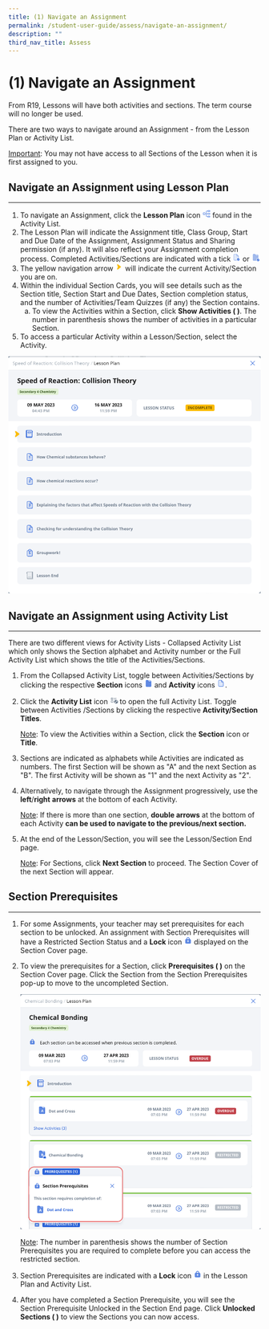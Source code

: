 ```yaml
---
title: (1) Navigate an Assignment
permalink: /student-user-guide/assess/navigate-an-assignment/
description: ""
third_nav_title: Assess
---
```

<h1 id="-1-navigate-an-assignment">(1) Navigate an Assignment</h1>
<p>From R19, Lessons will have both activities and sections. The term course will no longer be used.</p>
<p>There are two ways to navigate around an Assignment - from the Lesson Plan or Activity List.</p>
<p><u>Important</u>: You may not have access to all Sections of the Lesson when it is first assigned to you.</p>
<h2 id="-navigate-an-assignment-using-lesson-plan-">Navigate an Assignment using Lesson Plan</h2>
<hr>
<ol>
<li>To navigate an Assignment, click the <strong>Lesson Plan</strong> icon <img style="width:1rem; display: inline;" src="/images/Icons/courseplan32.svg">  found in the Activity List. </li>
<li>The Lesson Plan will indicate the Assignment title, Class Group, Start and Due Date of the Assignment, Assignment Status and Sharing permission (if any). It will also reflect your Assignment completion process. Completed Activities/Sections are indicated with a tick <img style="width:1rem; display: inline;" src="/images/Icons/ActivityTick.svg"> or <img style="width:1rem; display: inline;" src="/images/Icons/SectionCompleted32.svg"></li>
<li>The yellow navigation arrow <img style="width:1rem; display: inline;" src="/images/Icons/YellowArrow.svg"> will indicate the current Activity/Section you are on.</li>
<li>Within the individual Section Cards, you will see details such as the Section title, Section Start and Due Dates, Section completion status, and the number of Activities/Team Quizzes (if any) the Section contains.
	<ol style="list-style-type: lower-alpha;">
<li>To view the Activities within a Section, click <strong>Show Activities ( )</strong>. The number in parenthesis shows the number of activities in a particular Section.</li>
</ol>
</li>
<li>To access a particular Activity within a Lesson/Section, select the Activity.</li>
</ol>
<p><img src="/images/1Student/As-LessonPlan.png"></p>
<h2 id="-navigate-an-assignment-using-activity-list-">Navigate an Assignment using Activity List</h2>
<hr>
<p>There are two different views for Activity Lists - Collapsed Activity List which only shows the Section alphabet and Activity number or the Full Activity List which shows the title of the Activities/Sections.</p>
<ol>
<li>From the Collapsed Activity List, toggle between Activities/Sections by clicking the respective <strong>Section</strong> icons <img style="width:1rem; display: inline;" src="/images/Icons/Section.svg"> and <strong>Activity</strong> icons <img style="width:1rem; display: inline;" src="/images/Icons/ActivityIcon.svg">.</li>
<li><p>Click the <strong>Activity List</strong> icon <img style="width:1rem; display: inline;" src="/images/Icons/ActivityListExpand.svg"> to open the full Activity List. Toggle between Activities /Sections by clicking the respective <strong>Activity/Section Titles</strong>.</p>
	<p> <u>Note</u>: To view the Activities within a Section, click the <strong>Section</strong> icon or <strong>Title</strong>.</p>
</li>
<li><p>Sections are indicated as alphabets while Activities are indicated as numbers. The first Section will be shown as "A" and the next Section as "B". The first Activity will be shown as "1" and the next Activity as "2".</p>
</li>
<li><p>Alternatively, to navigate through the Assignment progressively, use the <strong>left</strong>/<strong>right</strong> <strong>arrows</strong> at the bottom of each Activity. </p>
	<p> <u>Note</u>: If there is more than one section, <strong>double arrows</strong> at the bottom of each Activity <strong><strong>can be used to navigate to the previous/next section. </strong></strong></p>
</li>
<li><p>At the end of the Lesson/Section, you will see the Lesson/Section End page.</p>
	<p> <u>Note</u>: For Sections, click <strong>Next Section</strong> to proceed. The Section Cover of the next Section will appear. </p>
</li>
</ol>
<h2 id="section-prerequisites">Section Prerequisites</h2>
<hr>
<ol>
<li>For some Assignments, your teacher may set prerequisites for each section to be unlocked. An assignment with Section Prerequisites will have a Restricted Section Status and a <strong>Lock</strong> icon <img style="width:1rem; display: inline;" src="/images/Icons/Lock.png"> displayed on the Section Cover page. </li>
<li><p>To view the prerequisites for a Section, click <strong>Prerequisites ( )</strong> on the Section Cover page. Click the Section from the Section Prerequisites pop-up to move to the uncompleted Section.</p>
<p><img src="/images/1Student/As-Prerequisite.png"></p>
	<p> <u>Note</u>: The number in parenthesis shows the number of Section Prerequisites you are required to complete before you can access the restricted section. </p>
</li>
<li><p>Section Prerequisites are indicated with a <strong>Lock</strong> icon <img style="width:1rem; display: inline;" src="/images/Icons/Lock.png"> in the Lesson Plan and Activity List.</p>
</li>
<li>After you have completed a Section Prerequisite, you will see the Section Prerequisite Unlocked in the Section End page. Click <strong>Unlocked Sections ( )</strong> to view the Sections you can now access.</li>
</ol>